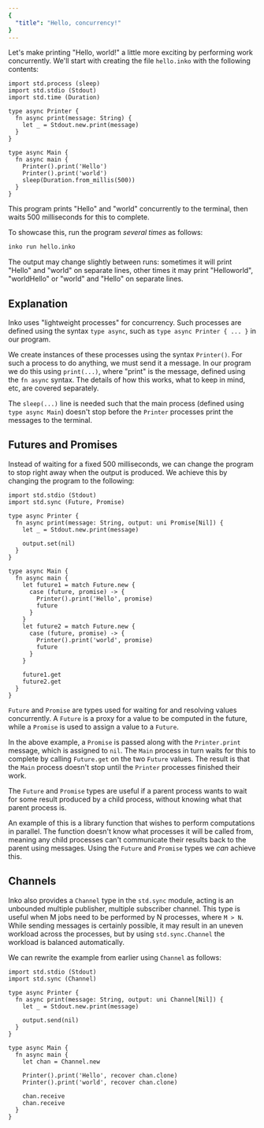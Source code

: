 ```yaml
---
{
  "title": "Hello, concurrency!"
}
---
```


Let's make printing "Hello, world!" a little more exciting by performing work
concurrently. We'll start with creating the file `hello.inko` with the following
contents:

```inko
import std.process (sleep)
import std.stdio (Stdout)
import std.time (Duration)

type async Printer {
  fn async print(message: String) {
    let _ = Stdout.new.print(message)
  }
}

type async Main {
  fn async main {
    Printer().print('Hello')
    Printer().print('world')
    sleep(Duration.from_millis(500))
  }
}
```

This program prints "Hello" and "world" concurrently to the terminal, then waits
500 milliseconds for this to complete.

To showcase this, run the program _several times_ as follows:

```bash
inko run hello.inko
```

The output may change slightly between runs: sometimes it will print "Hello" and
"world" on separate lines, other times it may print "Helloworld", "worldHello"
or "world" and "Hello" on separate lines.

## Explanation

Inko uses "lightweight processes" for concurrency. Such processes are defined
using the syntax `type async`, such as `type async Printer { ... }` in our
program.

We create instances of these processes using the syntax `Printer()`. For such a
process to do anything, we must send it a message. In our program we do this
using `print(...)`, where "print" is the message, defined using the `fn async`
syntax. The details of how this works, what to keep in mind, etc, are covered
separately.

The `sleep(...)` line is needed such that the main process (defined using
`type async Main`) doesn't stop before the `Printer` processes print the
messages to the terminal.

## Futures and Promises

Instead of waiting for a fixed 500 milliseconds, we can change the program to
stop right away when the output is produced. We achieve this by changing the
program to the following:

```inko
import std.stdio (Stdout)
import std.sync (Future, Promise)

type async Printer {
  fn async print(message: String, output: uni Promise[Nil]) {
    let _ = Stdout.new.print(message)

    output.set(nil)
  }
}

type async Main {
  fn async main {
    let future1 = match Future.new {
      case (future, promise) -> {
        Printer().print('Hello', promise)
        future
      }
    }
    let future2 = match Future.new {
      case (future, promise) -> {
        Printer().print('world', promise)
        future
      }
    }

    future1.get
    future2.get
  }
}
```

`Future` and `Promise` are types used for waiting for and resolving values
concurrently. A `Future` is a proxy for a value to be computed in the future,
while a `Promise` is used to assign a value to a `Future`.

In the above example, a `Promise` is passed along with the `Printer.print`
message, which is assigned to `nil`. The `Main` process in turn waits for this
to complete by calling `Future.get` on the two `Future` values. The result is
that the `Main` process doesn't stop until the `Printer` processes finished
their work.

The `Future` and `Promise` types are useful if a parent process wants to wait
for some result produced by a child process, without knowing what that parent
process is.

An example of this is a library function that wishes to perform computations in
parallel. The function doesn't know what processes it will be called from,
meaning any child processes can't communicate their results back to the parent
using messages. Using the `Future` and `Promise` types we _can_ achieve this.

## Channels

Inko also provides a `Channel` type in the `std.sync` module, acting is an
unbounded multiple publisher, multiple subscriber channel. This type is useful
when M jobs need to be performed by N processes, where `M > N`. While sending
messages is certainly possible, it may result in an uneven workload across the
processes, but by using `std.sync.Channel` the workload is balanced
automatically.

We can rewrite the example from earlier using `Channel` as follows:

```inko
import std.stdio (Stdout)
import std.sync (Channel)

type async Printer {
  fn async print(message: String, output: uni Channel[Nil]) {
    let _ = Stdout.new.print(message)

    output.send(nil)
  }
}

type async Main {
  fn async main {
    let chan = Channel.new

    Printer().print('Hello', recover chan.clone)
    Printer().print('world', recover chan.clone)

    chan.receive
    chan.receive
  }
}
```
